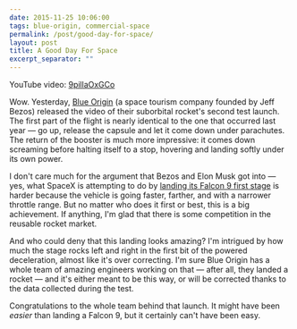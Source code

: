 ```yaml
---
date: 2015-11-25 10:06:00
tags: blue-origin, commercial-space
permalink: /post/good-day-for-space/
layout: post
title: A Good Day For Space
excerpt_separator: ""
---
```


YouTube video: [9pillaOxGCo](http://youtube.com/watch?v=9pillaOxGCo)

Wow. Yesterday, [Blue Origin](https://www.blueorigin.com) (a space tourism company founded by Jeff Bezos) released the video of their suborbital rocket's second test launch. The first part of the flight is nearly identical to the one that occurred last year — go up, release the capsule and let it come down under parachutes. The return of the booster is much more impressive: it comes down screaming before halting itself to a stop, hovering and landing softly under its own power.

I don't care much for the argument that Bezos and Elon Musk got into — yes, what SpaceX is attempting to do by [landing its Falcon 9 first stage](https://www.youtube.com/watch?v=aqTRn0y631s&feature=youtu.be) is harder because the vehicle is going faster, farther, and with a narrower throttle range. But no matter who does it first or best, this is a big achievement. If anything, I'm glad that there is some competition in the reusable rocket market.

And who could deny that this landing looks amazing? I'm intrigued by how much the stage rocks left and right in the first bit of the powered deceleration, almost like it's over correcting. I'm sure Blue Origin has a whole team of amazing engineers working on that — after all, they landed a rocket — and it's either meant to be this way, or will be corrected thanks to the data collected during the test.

Congratulations to the whole team behind that launch. It might have been _easier_ than landing a Falcon 9, but it certainly can't have been easy.